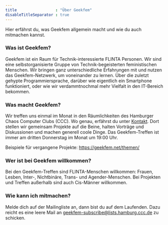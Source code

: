 ```yaml
---
title                 : "Über Geekfem"
disableTitleSeparator : true
---
```

Hier erfährst du, was Geekfem allgemein macht und wie du auch mitmachen kannst. 

### Was ist Geekfem?

Geekfem ist ein Raum für Technik-interessierte FLINTA Personen. Wir sind eine selbstorganisierte Gruppe von Technik-begeisterten feministischen Menschen. Wir bringen ganz unterschiedliche Erfahrungen mit und nutzen das Geekfem-Netzwerk, um voneinander zu lernen. Über die zuletzt gehypte Programmiersprache, darüber wie eigentlich ein Smartphone funktioniert, oder wie wir verdammtnochmal mehr Vielfalt in den IT-Bereich bekommen. 


### Was macht Geekfem?

Wir treffen uns einmal im Monat in den Räumlichkeiten des Hamburger Chaos Computer Clubs (CCC). Wo genau, erfährst du unter [Kontakt](/). Dort stellen wir gemeinsam Projekte auf die Beine, halten Vorträge und Diskussionen und machen generell coole Dinge. Das Geekfem-Treffen ist immer am dritten Donnerstag im Monat um 19:00 Uhr. 

Beispiele für vergangene Projekte: 
https://geekfem.net/themen/


### Wer ist bei Geekfem willkommen? 

Bei den Geekfem-Treffen sind FLINTA-Menschen willkommen: Frauen, Lesben, Inter-, Nichtbinäre, Trans- und Agender-Menschen. Bei Projekten und Treffen außerhalb sind auch Cis-Männer willkommen.


### Wie kann ich mitmachen?

Melde dich auf der Mailingliste an, dann bist du auf dem Laufenden. Dazu reicht es eine leere Mail an geekfem-subscribe@lists.hamburg.ccc.de zu schicken.
